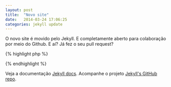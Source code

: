 ```yaml
---
layout: post
title:  "Novo site"
date:   2014-03-24 17:06:25
categories: jekyll update
---
```


O novo site é movido pelo Jekyll. E completamente aberto para colaboração por meio do Github. E aí? Já fez o seu pull request?

{% highlight php %}
<?php
    $codigo = "Exemplo de utilização";
?>
{% endhighlight %}

Veja a documentação [Jekyll docs][jekyll]. Acompanhe o projeto [Jekyll's GitHub repo][jekyll-gh].

[jekyll-gh]: https://github.com/mojombo/jekyll
[jekyll]:    http://jekyllrb.com